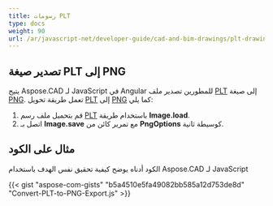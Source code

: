 ```yaml
---
title: رسومات PLT
type: docs
weight: 90
url: /ar/javascript-net/developer-guide/cad-and-bim-drawings/plt-drawings/
---
```


## **تصدير صيغة PLT إلى PNG**

يتيح Aspose.CAD لـ JavaScript في Angular للمطورين تصدير ملف [PLT](https://docs.fileformat.com/cad/plt/) إلى صيغة [PNG](https://docs.fileformat.com/image/png/).
تعمل طريقة تحويل [PLT](https://docs.fileformat.com/cad/plt/) إلى [PNG](https://docs.fileformat.com/image/png/) كما يلي:

1. قم بتحميل ملف رسم [PLT](https://docs.fileformat.com/cad/plt/) باستخدام طريقة **Image.load**.
1. اتصل بـ **Image.save** مع تمرير كائن من **PngOptions** كوسيطة ثانية.

## مثال على الكود

الكود أدناه يوضح كيفية تحقيق نفس الهدف باستخدام Aspose.CAD لـ JavaScript

{{< gist "aspose-com-gists" "b5a4510e5fa49082bb585a12d753de8d" "Convert-PLT-to-PNG-Export.js" >}}
